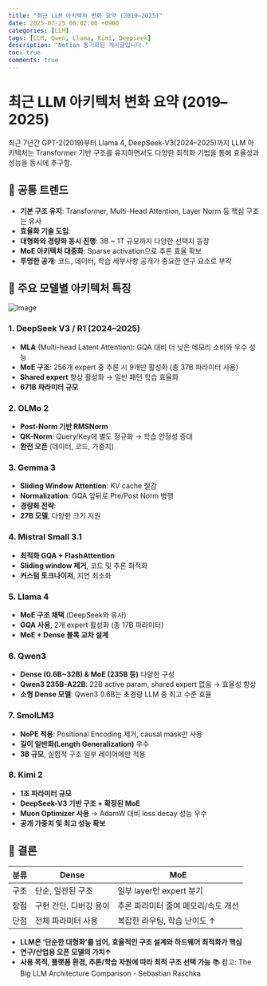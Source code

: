 ```yaml
---
title: "최근 LLM 아키텍처 변화 요약 (2019–2025)"
date: 2025-07-25 08:02:00 +0900
categories: [LLM]
tags: [LLM, Qwen, Llama, Kimi, Deepseek]
description: "Notion 동기화된 게시글입니다."
toc: true
comments: true
---
```


# 최근 LLM 아키텍처 변화 요약 (2019–2025)

최근 7년간 GPT-2(2019)부터 Llama 4, DeepSeek-V3(2024–2025)까지 LLM 아키텍처는 Transformer 기반 구조를 유지하면서도 다양한 최적화 기법을 통해 효율성과 성능을 동시에 추구함.

## 🔑 공통 트렌드

- **기본 구조 유지**: Transformer, Multi-Head Attention, Layer Norm 등 핵심 구조는 유사
- **효율화 기술 도입**:
- **대형화와 경량화 동시 진행**: 3B ~ 1T 규모까지 다양한 선택지 등장
- **MoE 아키텍처 대중화**: Sparse activation으로 추론 효율 확보
- **투명한 공개**: 코드, 데이터, 학습 세부사항 공개가 중요한 연구 요소로 부각
## 📌 주요 모델별 아키텍처 특징

![Image](https://prod-files-secure.s3.us-west-2.amazonaws.com/e6db513d-ec54-40ff-aa74-2487b0bcfe15/ac24fdd3-febf-45c7-8e99-afb6446591d8/image.png?X-Amz-Algorithm=AWS4-HMAC-SHA256&X-Amz-Content-Sha256=UNSIGNED-PAYLOAD&X-Amz-Credential=ASIAZI2LB46645FGFS5X%2F20250726%2Fus-west-2%2Fs3%2Faws4_request&X-Amz-Date=20250726T112108Z&X-Amz-Expires=3600&X-Amz-Security-Token=IQoJb3JpZ2luX2VjEDEaCXVzLXdlc3QtMiJHMEUCIQCgq%2BAA%2FLQuihsIIlodvOIJVwgo3b02CbgiDaIhi75StwIgL4Nx14CH9J5MBnG4PRjB6soBgH0pTgX5gS1SBrg0W2wq%2FwMIWhAAGgw2Mzc0MjMxODM4MDUiDMdTT4M17E%2BG8bj8wircAy5GqwBYQEFU%2F2d9mdyoeydpTB%2BmdF7x%2Fy%2BPwSwgNe2CFu1aJPyg5W9ml08sxtFhykfFbnD6BHnkF7BANSidMamZSguGlCm8QJ1pwYDgoCJt%2F9%2BJTb1%2BBXeTLqcnCsTJgDu%2F9cy%2B30%2BowgyNg1WW7VEau7QaAeCCuMydo%2BS9euXIidoOZrPDFZeYauWa8UDrap8jiNeSF%2FMASmFizWRm%2BZScuhbDD4j2gECRxlsf3FXq5ZLdzAhAp70Mzttz0JRcCguG5NZmOmz1jP2YzCDjlS%2FWVnBlYLA8IpCAh6mVcfbmfQlBcHVLeVL7LOai8f3EaBR8S7p8tnX7buHFp9ScBlltImSMD%2FQz6PjGsk4QkFD0zqbsWOgCRoNn6jJO4EbtgICzaRRPghnbHCE8SJ2GsL%2BueedwluJ4CHKiz713iABfOdeDntq47RHbjF9mBPvphP0EzmNLEb44023IXVCwiK64iNF4SM665IjgtB5yNpxbd13uy34dml9lvJTpB0AIuEHSz2P8dE5wEB9uIAhXerVTyXzFxTB8n0P9ZDXzCiISaVxC%2BbqlkToz2eAlY1oetEPQ4bTW1d4Hc4BLEU%2BBbbwaOVGzKoSMohAn3iRELRIJwzxHXxmdmv2%2F9g6SMMSrksQGOqUBy2Y%2FDaiE397GbPYGXtOJHh4fGlsEweUeFjyLCd9ilMS4hANqN9H5syuU9zesbjOzvY251al073%2FdRk9ZnGJ3GtU%2Fd3DI0Qb9tDqNDQ2gMQjG2hyLXTMgy1%2BZpLxU%2BfsFDInXnV1uO3My1c1RgSXkLeXlJe8UP0akC7EkbslaX6pSE0wPn3C5zhgvZZKid8kfq6%2FFbD47yxs%2Fcl32zFy5HsWHah1I&X-Amz-Signature=7b81fed9e7ab7fceaeddbfccd33155609c772ccd9ed3ea016b23b0917e296256&X-Amz-SignedHeaders=host&x-amz-checksum-mode=ENABLED&x-id=GetObject)

### 1. DeepSeek V3 / R1 (2024–2025)

- **MLA** (Multi-head Latent Attention): GQA 대비 더 낮은 메모리 소비와 우수 성능
- **MoE 구조**: 256개 expert 중 추론 시 9개만 활성화 (총 37B 파라미터 사용)
- **Shared expert** 항상 활성화 → 일반 패턴 학습 효율화
- **671B 파라미터 규모**
### 2. OLMo 2

- **Post-Norm 기반 RMSNorm**
- **QK-Norm**: Query/Key에 별도 정규화 → 학습 안정성 증대
- **완전 오픈** (데이터, 코드, 가중치)
### 3. Gemma 3

- **Sliding Window Attention**: KV cache 절감
- **Normalization**: GQA 앞뒤로 Pre/Post Norm 병행
- **경량화 전략**:
- **27B 모델**, 다양한 크기 지원
### 4. Mistral Small 3.1

- **최적화 GQA + FlashAttention**
- **Sliding window 제거**, 코드 및 추론 최적화
- **커스텀 토크나이저**, 지연 최소화
### 5. Llama 4

- **MoE 구조 채택** (DeepSeek와 유사)
- **GQA 사용**, 2개 expert 활성화 (총 17B 파라미터)
- **MoE + Dense 블록 교차 설계**
### 6. Qwen3

- **Dense (0.6B~32B) & MoE (235B 등)** 다양한 구성
- **Qwen3 235B-A22B**: 22B active param, shared expert 없음 → 효율성 향상
- **소형 Dense 모델**: Qwen3 0.6B는 초경량 LLM 중 최고 수준 효율
### 7. SmolLM3

- **NoPE 적용**: Positional Encoding 제거, causal mask만 사용
- **길이 일반화(Length Generalization)** 우수
- **3B 규모**, 실험적 구조 일부 레이어에만 적용
### 8. Kimi 2

- **1조 파라미터 규모**
- **DeepSeek-V3 기반 구조 + 확장된 MoE**
- **Muon Optimizer 사용** → AdamW 대비 loss decay 성능 우수
- **공개 가중치 및 최고 성능 확보**
## 🧩 결론

| 분류 | Dense | MoE |
| --- | --- | --- |
| 구조 | 단순, 일관된 구조 | 일부 layer만 expert 분기 |
| 장점 | 구현 간단, 디버깅 용이 | 추론 파라미터 줄여 메모리/속도 개선 |
| 단점 | 전체 파라미터 사용 | 복잡한 라우팅, 학습 난이도 ↑ |

- **LLM은 ‘단순한 대형화’를 넘어, 효율적인 구조 설계와 하드웨어 최적화가 핵심**
- **연구/산업용 오픈 모델의 가치↑**
- **사용 목적, 플랫폼 환경, 추론/학습 자원에 따라 최적 구조 선택 가능**
📚 참고: The Big LLM Architecture Comparison - Sebastian Raschka


